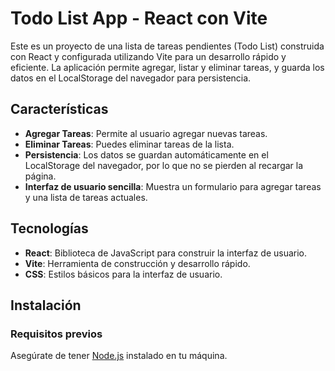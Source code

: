 # Todo List App - React con Vite

Este es un proyecto de una lista de tareas pendientes (Todo List) construida con React y configurada utilizando Vite para un desarrollo rápido y eficiente. La aplicación permite agregar, listar y eliminar tareas, y guarda los datos en el LocalStorage del navegador para persistencia.

## Características

- **Agregar Tareas**: Permite al usuario agregar nuevas tareas.
- **Eliminar Tareas**: Puedes eliminar tareas de la lista.
- **Persistencia**: Los datos se guardan automáticamente en el LocalStorage del navegador, por lo que no se pierden al recargar la página.
- **Interfaz de usuario sencilla**: Muestra un formulario para agregar tareas y una lista de tareas actuales.

## Tecnologías

- **React**: Biblioteca de JavaScript para construir la interfaz de usuario.
- **Vite**: Herramienta de construcción y desarrollo rápido.
- **CSS**: Estilos básicos para la interfaz de usuario.

## Instalación

### Requisitos previos

Asegúrate de tener [Node.js](https://nodejs.org/) instalado en tu máquina.